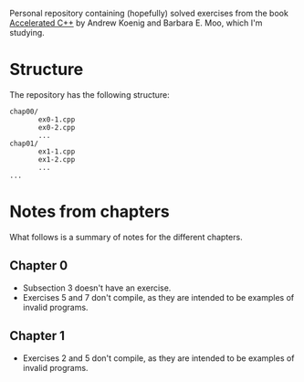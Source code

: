 Personal repository containing (hopefully) solved exercises from the book [Accelerated
C++](http://www.amazon.com/Accelerated-C-Practical-Programming-Example/dp/020170353X)
by Andrew Koenig and Barbara E. Moo, which I'm studying.

Structure
=========
The repository has the following structure:

    chap00/
           ex0-1.cpp
           ex0-2.cpp
           ...
    chap01/
           ex1-1.cpp
           ex1-2.cpp
           ...
    ...

Notes from chapters
===================
What follows is a summary of notes for the different chapters.

Chapter 0
---------
*   Subsection 3 doesn't have an exercise.
*   Exercises 5 and 7 don't compile, as they are intended to be examples of
    invalid programs.

Chapter 1
---------
*   Exercises 2 and 5 don't compile, as they are intended to be examples of
    invalid programs.

